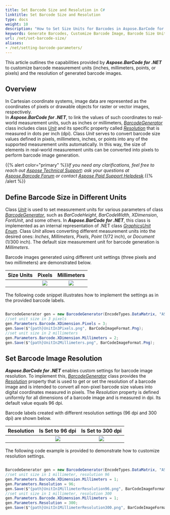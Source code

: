 ```yaml
---
title: Set Barcode Size and Resolution in C#
linktitle: Set Barcode Size and Resolution
type: docs
weight: 10
description: "How to Set Size Units for Barcodes in Aspose.BarCode for .NET"
keywords: Generate Barcodes, Customize Barcode Image, Barcode Size Units in Aspose.BarCode for .NET, Work with Barcode Image in Aspose.BarCode for .NET, Generate Barcodes in Aspose.BarCode, Convert Barcode Size in Aspose.Barcode
url: /net/set-barcode-size/
aliases:
- /net/setting-barcode-parameters/
---
```

This article outlines the capabilities provided by ***Aspose.BarCode for .NET*** to customize barcode measurement units (inches, millimeters, points, or pixels) and the resolution of generated barcode images.
  
## **Overview**
In Cartesian coordinate systems, image data are represented as the coordinates of pixels or drawable objects for raster or vector images, respectively.  
In ***Aspose.BarCode for .NET***, to link the values of such coordinates to real-world measurement units, such as inches or millimeters, [*BarcodeGenerator*](https://reference.aspose.com/barcode/net/aspose.barcode.generation/barcodegenerator) class includes class [*Unit*](https://reference.aspose.com/barcode/net/aspose.barcode.generation/unit) and its specific property called [*Resolution*](https://reference.aspose.com/barcode/net/aspose.barcode.generation/unit/properties/resolution) that is measured in dots per inch (dpi). Class *Unit* serves to convert barcode size values defined in pixels, millimeters, inches, or points into any of the supported measurement units automatically. In this way, the size of elements in real-world measurement units can be converted into pixels to perform barcode image generation.  

{{% alert color="primary" %}}*If you need any clarifications, feel free to reach out [Aspose Technical Support](/barcode/net/technical-support/): ask your questions at [Aspose.Barcode Forum](https://forum.aspose.com/c/barcode/13) or contact [Aspose Paid Support Helpdesk](https://helpdesk.aspose.com/).*{{% /alert %}}

## **Define Barcode Size in Different Units**
Class [*Unit*](https://reference.aspose.com/barcode/net/aspose.barcode.generation/unit) is used to set measurement units for various parameters of class [*BarcodeGenerator*](https://reference.aspose.com/barcode/net/aspose.barcode.generation/barcodegenerator), such as *BarCodeHeight*, *BarCodeWidth*, *XDimension*, *FontUnit*, and some others. In ***Aspose.BarCode for .NET***, this class is implemented as an internal representation of .NET class [*GraphicsUnit Enum*](https://docs.microsoft.com/uk-ua/dotnet/api/system.drawing.graphicsunit?view=windowsdesktop-5.0). Class *Unit* allows converting different measurement units into the desired ones: *Inches*, *Millimeters*, *Pixels*, *Point* (1/72 inch), or *Document* (1/300 inch). The default size measurement unit for barcode generation is *Millimeters*.  
  
Barcode images generated using different unit settings (three pixels and two millimeters) are demonstrated below.
   
|Size Units|Pixels|Millimeters|
| :-: | :-: | :-: |
| |<image src="unitin3pixels.png">|<image src="unitin2millimeters.png">|
  
The following code snippet illustrates how to implement the settings as in the provided barcode labels.

``` csharp

BarcodeGenerator gen = new BarcodeGenerator(EncodeTypes.DataMatrix, "ASPOSE");
//set unit size in 3 pixels
gen.Parameters.Barcode.XDimension.Pixels = 3;
gen.Save($"{path}UnitIn3Pixels.png", BarCodeImageFormat.Png);
//set unit size in 2 millimeters
gen.Parameters.Barcode.XDimension.Millimeters = 2;
gen.Save($"{path}UnitIn2Millimeters.png", BarCodeImageFormat.Png);

``` 

## **Set Barcode Image Resolution**
***Aspose.BarCode for .NET*** enables custom settings for barcode image resolution. To implement this, [*BarcodeGenerator*](https://reference.aspose.com/barcode/net/aspose.barcode.generation/barcodegenerator) class provides the [*Resolution*](https://reference.aspose.com/barcode/net/aspose.barcode.generation/basegenerationparameters/properties/resolution) property that is used to get or set the resolution of a barcode image and is intended to convert all non-pixel barcode size values into digital coordinates measured in pixels. The *Resolution* property is defined uniformly for all dimensions of a barcode image and is measured in dpi. Its default value equals 96 dpi.  
  
Barcode labels created with different resolution settings (96 dpi and 300 dpi) are shown below.
  
|Resolution|Is Set to 96 dpi|Is Set to 300 dpi|
| :-: | :-: | :-: |
| |<image src="unitin1millimeterresolution96.png">|<image src="unitin1millimeterresolution300.png">|
  
The following code example is provided to demonstrate how to customize resolution settings.
  
``` csharp

BarcodeGenerator gen = new BarcodeGenerator(EncodeTypes.DataMatrix, "ASPOSE");
//set unit size in 1 millimeter, resolution 96
gen.Parameters.Barcode.XDimension.Millimeters = 1;
gen.Parameters.Resolution = 96;
gen.Save($"{path}UnitIn1MillimeterResolution96.png", BarCodeImageFormat.Png);
//set unit size in 1 millimeter, resolution 300
gen.Parameters.Barcode.XDimension.Millimeters = 1;
gen.Parameters.Resolution = 300;
gen.Save($"{path}UnitIn1MillimeterResolution300.png", BarCodeImageFormat.Png);

``` 
